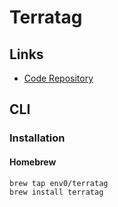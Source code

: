 # Terratag

<!--
https://github.com/GorillaStack/auto-tag
-->

## Links

- [Code Repository](https://github.com/env0/terratag)

## CLI

### Installation

#### Homebrew

```sh
brew tap env0/terratag
brew install terratag
```
